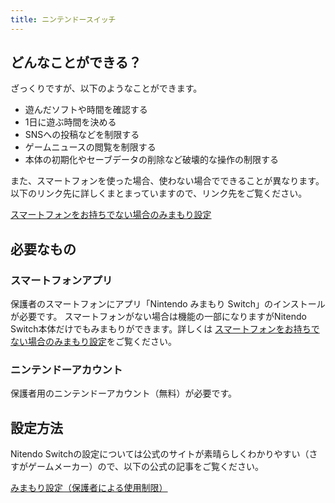 ```yaml
---
title: ニンテンドースイッチ
---
```

## どんなことができる？
ざっくりですが、以下のようなことができます。

- 遊んだソフトや時間を確認する
- 1日に遊ぶ時間を決める
- SNSへの投稿などを制限する
- ゲームニュースの閲覧を制限する
- 本体の初期化やセーブデータの削除など破壊的な操作の制限する

また、スマートフォンを使った場合、使わない場合でできることが異なります。以下のリンク先に詳しくまとまっていますので、リンク先をご覧ください。

[スマートフォンをお持ちでない場合のみまもり設定](https://www.nintendo.co.jp/support/switch/parentalcontrols/app/no_smartphone.html)

## 必要なもの
### スマートフォンアプリ 
保護者のスマートフォンにアプリ「Nintendo みまもり Switch」のインストールが必要です。
スマートフォンがない場合は機能の一部になりますがNitendo Switch本体だけでもみまもりができます。詳しくは [スマートフォンをお持ちでない場合のみまもり設定](https://www.nintendo.co.jp/support/switch/parentalcontrols/app/no_smartphone.html)をご覧ください。

### ニンテンドーアカウント
保護者用のニンテンドーアカウント（無料）が必要です。

## 設定方法
Nitendo Switchの設定については公式のサイトが素晴らしくわかりやすい（さすがゲームメーカー）ので、以下の公式の記事をご覧ください。

[みまもり設定（保護者による使用制限）](https://www.nintendo.co.jp/support/switch/parentalcontrols/index.html)